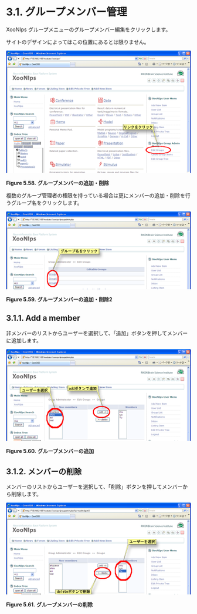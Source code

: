# 3.1. グループメンバー管理

XooNIps グループメニューのグループメンバー編集をクリックします。

サイトのデザインによってはこの位置にあるとは限りません。

![Add/delete group a member.](../../.gitbook/assets/xoonips-operate53%20%281%29.png)

**Figure 5.58.**  **グループメンバーの追加・削除**

 複数のグループ管理者の権限を持っている場合は更にメンバーの追加・削除を行うグループ名をクリックします。

![Add/delete group members 2](../../.gitbook/assets/xoonips-operate54%20%281%29.png)

**Figure 5.59.**  **グループメンバーの追加・削除2**

## 3.1.1. Add a member <a id="3-1-1-add-a-member"></a>

 非メンバーのリストからユーザーを選択して、「追加」ボタンを押してメンバーに追加します。

![Add a group member](../../.gitbook/assets/xoonips-operate55%20%281%29.png)

**Figure 5.60.**  **グループメンバーの追加**

## 3.1.2. **メンバーの削除** <a id="3-1-2-delete-a-member"></a>

 メンバーのリストからユーザーを選択して、「削除」ボタンを押してメンバーから削除します。

![Delete a group member](../../.gitbook/assets/xoonips-operate56%20%281%29.png)

**Figure 5.61.**  **グループメンバーの削除**


